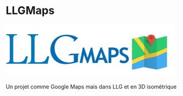 # LLGMaps

![logo](https://raw.githubusercontent.com/pasthec/LLGMaps/master/textures/logo.jpg?token=AFPTASZNEND4OASIPS73NB25BNDG4)

Un projet comme Google Maps mais dans LLG et en 3D isométrique
